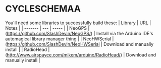 CYCLESCHEMAA
=======

You'll need some libraries to successfully build these:
| Library | URL | Notes |
| ------- | --- | ----- |
| NeoGPS | (https://github.com/SlashDevin/NeoGPS/) | Install via the Arduino IDE's automagical library manager thing | 
| NeoHWSerial | (https://github.com/SlashDevin/NeoHWSerial | Download and manually install |
| RadioHead | (http://www.airspayce.com/mikem/arduino/RadioHead/) | Download and manually install | 


